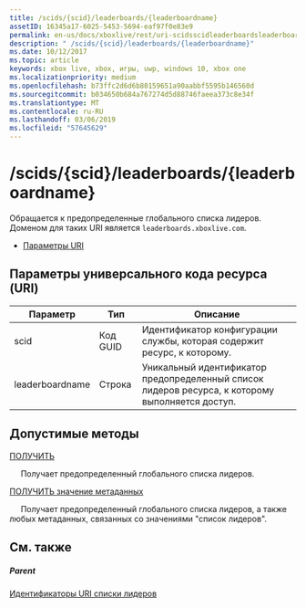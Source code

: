 ```yaml
---
title: /scids/{scid}/leaderboards/{leaderboardname}
assetID: 16345a17-6025-5453-5694-eaf97f0e83e9
permalink: en-us/docs/xboxlive/rest/uri-scidsscidleaderboardsleaderboardname.html
description: " /scids/{scid}/leaderboards/{leaderboardname}"
ms.date: 10/12/2017
ms.topic: article
keywords: xbox live, xbox, игры, uwp, windows 10, xbox one
ms.localizationpriority: medium
ms.openlocfilehash: b73ffc2d6d6b80159651a90aabbf5595b146560d
ms.sourcegitcommit: b034650b684a767274d5d88746faeea373c8e34f
ms.translationtype: MT
ms.contentlocale: ru-RU
ms.lasthandoff: 03/06/2019
ms.locfileid: "57645629"
---
```

# <a name="scidsscidleaderboardsleaderboardname"></a>/scids/{scid}/leaderboards/{leaderboardname}
Обращается к предопределенные глобального списка лидеров. Доменом для таких URI является `leaderboards.xboxlive.com`.
 
  * [Параметры URI](#ID4EV)
 
<a id="ID4EV"></a>

 
## <a name="uri-parameters"></a>Параметры универсального кода ресурса (URI)
 
| Параметр| Тип| Описание| 
| --- | --- | --- | 
| scid| Код GUID| Идентификатор конфигурации службы, которая содержит ресурс, к которому.| 
| leaderboardname| Строка| Уникальный идентификатор предопределенный список лидеров ресурса, к которому выполняется доступ.| 
  
<a id="ID4E3B"></a>

 
## <a name="valid-methods"></a>Допустимые методы

[ПОЛУЧИТЬ](uri-scidsscidleaderboardsleaderboardnameget.md)

&nbsp;&nbsp; &nbsp;&nbsp;Получает предопределенный глобального списка лидеров.


[ПОЛУЧИТЬ значение метаданных](uri-scidsscidleaderboardsleaderboardnamegetvaluemetadata.md)

&nbsp;&nbsp; &nbsp;&nbsp;Получает предопределенный глобального списка лидеров, а также любых метаданных, связанных со значениями "список лидеров".

 
<a id="ID4EJC"></a>

 
## <a name="see-also"></a>См. также
 
<a id="ID4ELC"></a>

 
##### <a name="parent"></a>Parent 

[Идентификаторы URI списки лидеров](atoc-reference-leaderboard.md)

   